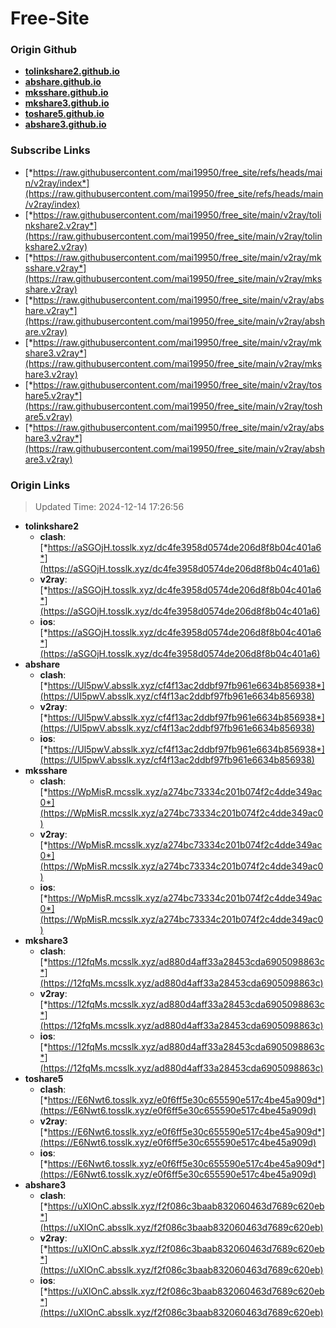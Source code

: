 # Free-Site

### Origin Github

- [**tolinkshare2.github.io**](https://github.com/tolinkshare2/tolinkshare2.github.io)
- [**abshare.github.io**](https://github.com/abshare/abshare.github.io)
- [**mksshare.github.io**](https://github.com/mksshare/mksshare.github.io)
- [**mkshare3.github.io**](https://github.com/mkshare3/mkshare3.github.io)
- [**toshare5.github.io**](https://github.com/toshare5/toshare5.github.io)
- [**abshare3.github.io**](https://github.com/abshare3/abshare3.github.io)

### Subscribe Links

- [*https://raw.githubusercontent.com/mai19950/free_site/refs/heads/main/v2ray/index*](https://raw.githubusercontent.com/mai19950/free_site/refs/heads/main/v2ray/index)
- [*https://raw.githubusercontent.com/mai19950/free_site/main/v2ray/tolinkshare2.v2ray*](https://raw.githubusercontent.com/mai19950/free_site/main/v2ray/tolinkshare2.v2ray)
- [*https://raw.githubusercontent.com/mai19950/free_site/main/v2ray/mksshare.v2ray*](https://raw.githubusercontent.com/mai19950/free_site/main/v2ray/mksshare.v2ray)
- [*https://raw.githubusercontent.com/mai19950/free_site/main/v2ray/abshare.v2ray*](https://raw.githubusercontent.com/mai19950/free_site/main/v2ray/abshare.v2ray)
- [*https://raw.githubusercontent.com/mai19950/free_site/main/v2ray/mkshare3.v2ray*](https://raw.githubusercontent.com/mai19950/free_site/main/v2ray/mkshare3.v2ray)
- [*https://raw.githubusercontent.com/mai19950/free_site/main/v2ray/toshare5.v2ray*](https://raw.githubusercontent.com/mai19950/free_site/main/v2ray/toshare5.v2ray)
- [*https://raw.githubusercontent.com/mai19950/free_site/main/v2ray/abshare3.v2ray*](https://raw.githubusercontent.com/mai19950/free_site/main/v2ray/abshare3.v2ray)

### Origin Links

> Updated Time: 2024-12-14 17:26:56

- **tolinkshare2**
  - **clash**: [*https://aSGOjH.tosslk.xyz/dc4fe3958d0574de206d8f8b04c401a6*](https://aSGOjH.tosslk.xyz/dc4fe3958d0574de206d8f8b04c401a6)
  - **v2ray**: [*https://aSGOjH.tosslk.xyz/dc4fe3958d0574de206d8f8b04c401a6*](https://aSGOjH.tosslk.xyz/dc4fe3958d0574de206d8f8b04c401a6)
  - **ios**: [*https://aSGOjH.tosslk.xyz/dc4fe3958d0574de206d8f8b04c401a6*](https://aSGOjH.tosslk.xyz/dc4fe3958d0574de206d8f8b04c401a6)
- **abshare**
  - **clash**: [*https://Ul5pwV.absslk.xyz/cf4f13ac2ddbf97fb961e6634b856938*](https://Ul5pwV.absslk.xyz/cf4f13ac2ddbf97fb961e6634b856938)
  - **v2ray**: [*https://Ul5pwV.absslk.xyz/cf4f13ac2ddbf97fb961e6634b856938*](https://Ul5pwV.absslk.xyz/cf4f13ac2ddbf97fb961e6634b856938)
  - **ios**: [*https://Ul5pwV.absslk.xyz/cf4f13ac2ddbf97fb961e6634b856938*](https://Ul5pwV.absslk.xyz/cf4f13ac2ddbf97fb961e6634b856938)
- **mksshare**
  - **clash**: [*https://WpMisR.mcsslk.xyz/a274bc73334c201b074f2c4dde349ac0*](https://WpMisR.mcsslk.xyz/a274bc73334c201b074f2c4dde349ac0)
  - **v2ray**: [*https://WpMisR.mcsslk.xyz/a274bc73334c201b074f2c4dde349ac0*](https://WpMisR.mcsslk.xyz/a274bc73334c201b074f2c4dde349ac0)
  - **ios**: [*https://WpMisR.mcsslk.xyz/a274bc73334c201b074f2c4dde349ac0*](https://WpMisR.mcsslk.xyz/a274bc73334c201b074f2c4dde349ac0)
- **mkshare3**
  - **clash**: [*https://12fqMs.mcsslk.xyz/ad880d4aff33a28453cda6905098863c*](https://12fqMs.mcsslk.xyz/ad880d4aff33a28453cda6905098863c)
  - **v2ray**: [*https://12fqMs.mcsslk.xyz/ad880d4aff33a28453cda6905098863c*](https://12fqMs.mcsslk.xyz/ad880d4aff33a28453cda6905098863c)
  - **ios**: [*https://12fqMs.mcsslk.xyz/ad880d4aff33a28453cda6905098863c*](https://12fqMs.mcsslk.xyz/ad880d4aff33a28453cda6905098863c)
- **toshare5**
  - **clash**: [*https://E6Nwt6.tosslk.xyz/e0f6ff5e30c655590e517c4be45a909d*](https://E6Nwt6.tosslk.xyz/e0f6ff5e30c655590e517c4be45a909d)
  - **v2ray**: [*https://E6Nwt6.tosslk.xyz/e0f6ff5e30c655590e517c4be45a909d*](https://E6Nwt6.tosslk.xyz/e0f6ff5e30c655590e517c4be45a909d)
  - **ios**: [*https://E6Nwt6.tosslk.xyz/e0f6ff5e30c655590e517c4be45a909d*](https://E6Nwt6.tosslk.xyz/e0f6ff5e30c655590e517c4be45a909d)
- **abshare3**
  - **clash**: [*https://uXlOnC.absslk.xyz/f2f086c3baab832060463d7689c620eb*](https://uXlOnC.absslk.xyz/f2f086c3baab832060463d7689c620eb)
  - **v2ray**: [*https://uXlOnC.absslk.xyz/f2f086c3baab832060463d7689c620eb*](https://uXlOnC.absslk.xyz/f2f086c3baab832060463d7689c620eb)
  - **ios**: [*https://uXlOnC.absslk.xyz/f2f086c3baab832060463d7689c620eb*](https://uXlOnC.absslk.xyz/f2f086c3baab832060463d7689c620eb)
